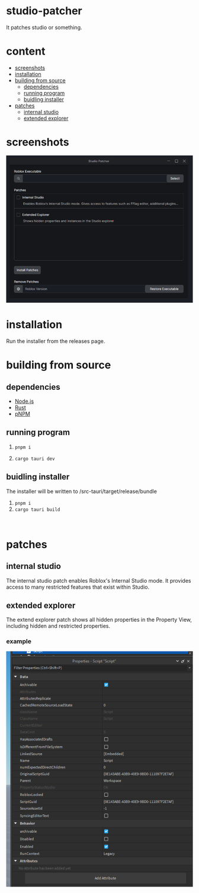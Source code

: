 # studio-patcher
It patches studio or something.

# content 
- [screenshots](#screenshots)
- [installation](#installation)
- [building from source](#building-from-source)
  - [dependencies](#dependencies)
  - [running program](#running-program)
  - [buidling installer](#buidling-installer)
- [patches](#patches)
  - [internal studio](#internal-studio)
  - [extended explorer](#extended-explorer)

# screenshots
![alt text](https://raw.githubusercontent.com/Bork0038/studio-patcher/main/assets/pic.png)

# installation
Run the installer from the releases page.

# building from source
## dependencies
 - [Node.js](https://nodejs.org/en)
 - [Rust](https://www.rust-lang.org/)
 - [pNPM](https://pnpm.io/)

## running program
1. ```pnpm i```

2. ```cargo tauri dev```

## buidling installer
The installer will be written to /src-tauri/target/release/bundle
1. ```pnpm i```
2. ```cargo tauri build```
<br>



# patches

## internal studio
The internal studio patch enables Roblox's Internal Studio mode. It provides access to many restricted features that exist within Studio.

## extended explorer
The extend explorer patch shows all hidden properties in the Property View, including hidden and restricted properties.

### example
![alt text](https://raw.githubusercontent.com/Bork0038/studio-patcher/main/assets/extended-explorer.png)
